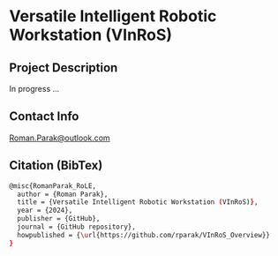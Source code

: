 # Versatile Intelligent Robotic Workstation (VInRoS)

## Project Description

In progress ...

## Contact Info
Roman.Parak@outlook.com

## Citation (BibTex)
```bash
@misc{RomanParak_RoLE,
  author = {Roman Parak},
  title = {Versatile Intelligent Robotic Workstation (VInRoS)},
  year = {2024},
  publisher = {GitHub},
  journal = {GitHub repository},
  howpublished = {\url{https://github.com/rparak/VInRoS_Overview}}
}
